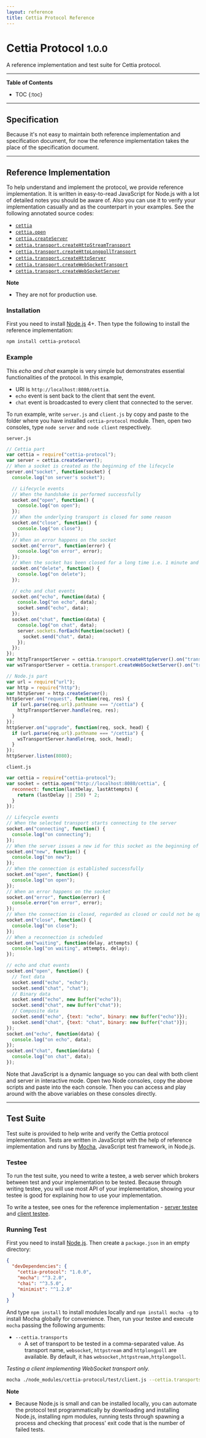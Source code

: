 ```yaml
---
layout: reference
title: Cettia Protocol Reference
---
```


<h1>Cettia Protocol <small>1.0.0</small></h1>

A reference implementation and test suite for Cettia protocol.

---

**Table of Contents**

* TOC
{:toc}

---

## Specification
Because it's not easy to maintain both reference implementation and specification document, for now the reference implementation takes the place of the specification document.

---

## Reference Implementation
To help understand and implement the protocol, we provide reference implementation. It is written in easy-to-read JavaScript for Node.js with a lot of detailed notes you should be aware of. Also you can use it to verify your implementation casually and as the counterpart in your examples. See the following annotated source codes:

* [`cettia`](../docs/index.html)
* [`cettia.open`](../docs/socket.html)
* [`cettia.createServer`](../docs/server.html)
* [`cettia.transport.createHttpStreamTransport`](../docs/transport-http-stream-transport.html)
* [`cettia.transport.createHttpLongpollTransport`](../docs/transport-http-longpoll-transport.html)
* [`cettia.transport.createHttpServer`](../docs/transport-http-server.html)
* [`cettia.transport.createWebSocketTransport`](../docs/transport-websocket-transport.html)
* [`cettia.transport.createWebSocketServer`](../docs/transport-websocket-server.html)

**Note**

* They are not for production use.

### Installation
First you need to install [Node.js](http://nodejs.org) 4+. Then type the following to install the
reference implementation:

```bash
npm install cettia-protocol
```

### Example
This _echo and chat_ example is very simple but demonstrates essential functionalities of the protocol. In this example,

* URI is `http://localhost:8080/cettia`. 
* `echo` event is sent back to the client that sent the event.
* `chat` event is broadcasted to every client that connected to the server.

To run example, write `server.js` and `client.js` by copy and paste to the folder where you have installed `cettia-protocol` module. Then, open two consoles, type `node server` and `node client` respectively.

`server.js`

```javascript
// Cettia part
var cettia = require("cettia-protocol");
var server = cettia.createServer();
// When a socket is created as the beginning of the lifecycle
server.on("socket", function(socket) {
  console.log("on server's socket");

  // Lifecycle events
  // When the handshake is performed successfully
  socket.on("open", function() {
    console.log("on open");
  });
  // When the underlying transport is closed for some reason
  socket.on("close", function() {
    console.log("on close"); 
  });
  // When an error happens on the socket
  socket.on("error", function(error) {
    console.log("on error", error);
  });
  // When the socket has been closed for a long time i.e. 1 minute and deleted from the server as the end of the lifecycle
  socket.on("delete", function() {
    console.log("on delete");
  });

  // echo and chat events
  socket.on("echo", function(data) {
    console.log("on echo", data);
    socket.send("echo", data);
  });
  socket.on("chat", function(data) {
    console.log("on chat", data);
    server.sockets.forEach(function(socket) {
      socket.send("chat", data);
    });
  });
});
var httpTransportServer = cettia.transport.createHttpServer().on("transport", server.handle);
var wsTransportServer = cettia.transport.createWebSocketServer().on("transport", server.handle);

// Node.js part
var url = require("url");
var http = require("http");
var httpServer = http.createServer();
httpServer.on("request", function(req, res) {
  if (url.parse(req.url).pathname === "/cettia") {
    httpTransportServer.handle(req, res);
  }
});
httpServer.on("upgrade", function(req, sock, head) {
  if (url.parse(req.url).pathname === "/cettia") {
    wsTransportServer.handle(req, sock, head);
  }
});
httpServer.listen(8080);
```

`client.js`

```javascript
var cettia = require("cettia-protocol");
var socket = cettia.open("http://localhost:8080/cettia", {
  reconnect: function(lastDelay, lastAttempts) {
    return (lastDelay || 250) * 2;
  }
});

// Lifecycle events
// When the selected transport starts connecting to the server
socket.on("connecting", function() {
  console.log("on connecting");
});
// When the server issues a new id for this socket as the beginning of the lifecycle and the end of the previous lifecycle
socket.on("new", function() {
  console.log("on new");
});
// When the connection is established successfully
socket.on("open", function() {
  console.log("on open");
});
// When an error happens on the socket
socket.on("error", function(error) {
  console.error("on error", error);
});
// When the connection is closed, regarded as closed or could not be opened
socket.on("close", function() {
  console.log("on close");
});
// When a reconnection is scheduled
socket.on("waiting", function(delay, attempts) {
  console.log("on waiting", attempts, delay);
});

// echo and chat events
socket.on("open", function() {
  // Text data
  socket.send("echo", "echo");
  socket.send("chat", "chat");
  // Binary data
  socket.send("echo", new Buffer("echo"));
  socket.send("chat", new Buffer("chat"));
  // Composite data
  socket.send("echo", {text: "echo", binary: new Buffer("echo")});
  socket.send("chat", {text: "chat", binary: new Buffer("chat")});
});
socket.on("echo", function(data) {
  console.log("on echo", data);
});
socket.on("chat", function(data) {
  console.log("on chat", data);
});
```

Note that JavaScript is a dynamic language so you can deal with both client and server in interactive mode. Open two Node consoles, copy the above scripts and paste into the each console. Then you can access and play around with the above variables on these consoles directly.

---

## Test Suite
Test suite is provided to help write and verify the Cettia protocol implementation. Tests are written in JavaScript with the help of reference implementation and runs by [Mocha](https://mochajs.org/), JavaScript test framework, in Node.js.

### Testee
To run the test suite, you need to write a testee, a web server which brokers between test and your implementation to be tested. Because through writing testee, you will use most API of your implementation, showing your testee is good for explaining how to use your implementation.

To write a testee, see ones for the reference implementation - [server testee](https://github.com/cettia/cettia-protocol/blob/1.0.0/test/testee/server.js) and [client testee](https://github.com/cettia/cettia-protocol/blob/1.0.0/test/testee/client.js).

### Running Test
First you need to install [Node.js](http://nodejs.org). Then create a `package.json` in an empty directory: 

```json
{
  "devDependencies": {
    "cettia-protocol": "1.0.0",
    "mocha": "^3.2.0",
    "chai": "^3.5.0",
    "minimist": "^1.2.0"
  }
}
```

And type `npm install` to install modules locally and `npm install mocha -g` to install Mocha globally for convenience. Then, run your testee and execute `mocha` passing the following arguments:

* `--cettia.transports`
  * A set of transport to be tested in a comma-separated value. As transport name, `websocket`, `httpstream` and `httplongpoll` are available. By default, it has `websocket,httpstream,httplongpoll`.

_Testing a client implementing WebSocket transport only._

```bash
mocha ./node_modules/cettia-protocol/test/client.js --cettia.transports websocket
```

**Note**

* Because Node.js is small and can be installed locally, you can automate the protocol test programmatically by downloading and installing Node.js, installing npm modules, running tests through spawning a process and checking that process' exit code that is the number of failed tests.
